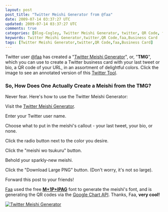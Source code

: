 ```yaml
---           
layout: post
post_title: "Twitter Meishi Generator from @faa"
date: 2009-07-14 03:37:27 UTC
updated: 2009-07-14 03:37:27 UTC
comments: true
categories: [Blog-Cogley, Twitter Meishi Generator, twitter, QR Code, faa, Business Card]
keywords: Twitter Meishi Generator,twitter,QR Code,faa,Business Card
tags: [Twitter Meishi Generator,twitter,QR Code,faa,Business Card]
---
```

 

[](http://www.flickr.com/photos/81796435@N00/3718608777 "View 'Annotated Twitter Meishi Generator' on Flickr.com")Twitter user [@faa](http://twitter.com/faa) has created a "[Twitter Meishi Generator](http://twitter.tyoe2.com/meishi/)", or, "**TMG**", which you can use to create a Twitter business card with your last tweet or bio, a QR code of your URL, in an assortment of delightful colors. Click the image to see an annotated version of this [Twitter Tool](http://twitter.tyoe2.com/meishi/).


### So, How Does One Actually Create a Meishi from the TMG?



Never fear. Here's how to use the Twitter Meishi Generator:





Visit the [Twitter Meishi Generator](http://twitter.tyoe2.com/meishi/).


Enter your Twitter user name.


Choose what to put in the meishi's callout - your last tweet, your bio, or none.


Click the radio button next to the color you desire.


Click the "meishi wo tsukuru" button.


Behold your sparkly-new meishi.


Click the "Download Large PNG" button. (Don't worry, it's not so large).


Forward this post to your friends!


 


[Faa](http://twitter.com/faa) used the free **[M+1P+IPAG](http://mix-mplus-ipa.sourceforge.jp/preview.html)** font to generate the meishi's font, and is generating the QR codes via the [Google Chart API](http://code.google.com/apis/chart/types.html#qrcodes). Thanks, Faa, **very cool!** 


[![Twitter Meishi Generator](http://farm4.static.flickr.com/3437/3718565647_712ee255c1_t.jpg)](http://www.flickr.com/photos/81796435@N00/3718565647 "View 'Twitter Meishi Generator' on Flickr.com")

